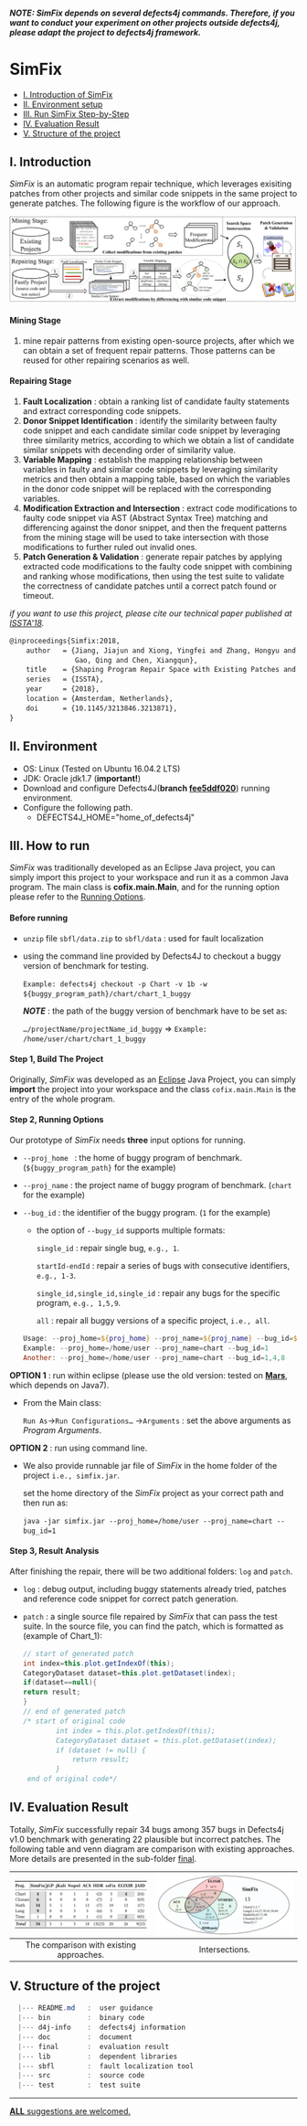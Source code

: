 ##### NOTE: SimFix depends on several defects4j commands. Therefore, if you want to conduct your experiment on other projects outside defects4j, please adapt the project to defects4j framework. 

# SimFix

* [I. Introduction of SimFix](#user-content-i-introduction)
* [II. Environment setup](#user-content-ii-environment)
* [III. Run SimFix Step-by-Step](#user-content-iii-how-to-run)
* [IV. Evaluation Result](#user-content-iv-evaluation-result)
* [V. Structure of the project](#user-content-v-structure-of-the-project)

## I. Introduction

*SimFix* is an automatic program repair technique, which leverages exisiting patches from other projects and similar code snippets in the same project to generate patches. The following figure is the workflow of our approach.

![The workflow of this technique.\label{workflow}](./doc/figure/overview.png)

#### Mining Stage

1. mine repair patterns from existing open-source projects, after which we can obtain a set of frequent repair patterns. Those patterns can be reused for other repairing scenarios as well.

#### Repairing Stage

1. **Fault Localization** : obtain a ranking list of candidate faulty statements and extract corresponding code snippets.
2. **Donor Snippet Identification** : identify the similarity between faulty code snippet and each candidate similar code snippet by leveraging three similarity metrics, according to which we obtain a list of candidate similar snippets with decending order of similarity value.
3. **Variable Mapping** : establish the mapping relationship between variables in faulty and similar code snippets by leveraging similarity metrics and then obtain a mapping table, based on which the variables in the donor code snippet will be replaced with the corresponding variables.
4. **Modification Extraction and Intersection** : extract code modifications to faulty code snippet via AST (Abstract Syntax Tree) matching and differencing against the donor snippet, and then the frequent patterns from the mining stage will be used to take intersection with those modifications to further ruled out invalid ones.
5. **Patch Generation & Validation** : generate repair patches by applying extracted code modifications to the faulty code snippet with combining and ranking whose modifications, then using the test suite to validate the correctness of candidate patches until a correct patch found or timeout.

*if you want to use this project, please cite our technical paper published at [ISSTA'18](https://conf.researchr.org/home/issta-2018).*

```tex
@inproceedings{Simfix:2018,
    author   = {Jiang, Jiajun and Xiong, Yingfei and Zhang, Hongyu and
                Gao, Qing and Chen, Xiangqun},
    title    = {Shaping Program Repair Space with Existing Patches and Similar Code},
    series   = {ISSTA},
    year     = {2018},
    location = {Amsterdam, Netherlands},
    doi      = {10.1145/3213846.3213871},
} 
```



## II. Environment

* OS: Linux (Tested on Ubuntu 16.04.2 LTS)
* JDK: Oracle jdk1.7 (**important!**)
* Download and configure Defects4J(**branch  [fee5ddf020](https://github.com/rjust/defects4j/tree/fee5ddf020d0ce9c793655b74f0ab068153c03ef)**) running environment.
* Configure the following path.
  * DEFECTS4J_HOME="home_of_defects4j"



## III. How to run

*SimFix* was traditionally developed as an Eclipse Java project, you can simply import this project to your workspace and run it as a common Java program. The main class is **cofix.main.Main**, and for the running option please refer to the [Running Options](#user-content-step-2-running-options).

#### Before running

* `unzip` file `sbfl/data.zip` to `sbfl/data`  : used for fault localization

* using the command line provided by Defects4J to checkout a buggy version of benchmark for testing.

   `Example: defects4j checkout -p Chart -v 1b -w ${buggy_program_path}/chart/chart_1_buggy`

  **_NOTE_** : the path of the buggy version of benchmark have to be set as:

  `…/projectName/projectName_id_buggy`  => `Example: /home/user/chart/chart_1_buggy`

#### Step 1, Build The Project

Originally, *SimFix* was developed as an [Eclipse](http://www.eclipse.org/mars/) Java Project, you can simply **import** the project into your workspace and the class `cofix.main.Main` is the entry of the whole program.

#### Step 2, Running Options 

Our prototype of *SimFix* needs **three** input options for running.

* `--proj_home ` : the home of buggy program of benchmark. (`${buggy_program_path}` for the example)

* `--proj_name` : the project name of buggy program of benchmark. (`chart` for the example)

* `--bug_id` : the identifier of the buggy program. (`1` for the example)

  * the option of `--bugy_id` supports multiple formats:

    `single_id` : repair single bug, `e.g., 1`.

    `startId-endId` : repair a series of bugs with consecutive identifiers, `e.g., 1-3`.

    `single_id,single_id,single_id` : repair any bugs for the specific program, `e.g., 1,5,9`.

    `all` : repair all buggy versions of a specific project, `i.e., all`.

  ```powershell
  Usage: --proj_home=${proj_home} --proj_name=${proj_name} --bug_id=${bug_id}
  Example: --proj_home=/home/user --proj_name=chart --bug_id=1
  Another: --proj_home=/home/user --proj_name=chart --bug_id=1,4,8
  ```

**OPTION 1** : run within eclipse (please use the old version: tested on **[Mars](https://www.eclipse.org/mars/)**, which depends on Java7).

* From the Main class:

   `Run As`→`Run Configurations…` →`Arguments` : set the above arguments as *Program Arguments*.

**OPTION 2** : run using command line.

* We also provide runnable jar file of *SimFix* in the home folder of the project `i.e., simfix.jar`.

  set the home directory of the *SimFix* project as your correct path and then run as:

  `java -jar simfix.jar --proj_home=/home/user --proj_name=chart --bug_id=1`

#### Step 3, Result Analysis

After finishing the repair, there will be two additional folders: `log` and `patch`.

* `log` : debug output, including buggy statements already tried, patches and reference code snippet for correct patch generation.

* `patch` : a single source file repaired by *SimFix* that can pass the test suite. In the source file, you can find the patch, which is formatted as (example of Chart_1):

  ```java
  // start of generated patch
  int index=this.plot.getIndexOf(this);
  CategoryDataset dataset=this.plot.getDataset(index);
  if(dataset==null){
  return result;
  }
  // end of generated patch
  /* start of original code
          int index = this.plot.getIndexOf(this);
          CategoryDataset dataset = this.plot.getDataset(index);
          if (dataset != null) {
              return result;
          }
   end of original code*/
  ```

## IV. Evaluation Result

Totally, *SimFix* successfully repair 34 bugs among 357 bugs in Defects4j v1.0 benchmark with generating 22 plausible but incorrect patches. The following table and venn diagram are comparison with existing approaches. More details are presented in the sub-folder [final](./final).

| ![The comparison with existing approaches.\label{compare}](./doc/figure/result.png) | ![Intersection among different approaches.\label{venn}](./doc/figure/venn.png) |
| :--------------------------------------: | :--------------------------------------: |
| The comparison with existing approaches. |              Intersections.              |

## V. Structure of the project
```powershell
  |--- README.md   :  user guidance
  |--- bin         :  binary code
  |--- d4j-info    :  defects4j information
  |--- doc         :  document
  |--- final       :  evaluation result
  |--- lib         :  dependent libraries
  |--- sbfl        :  fault localization tool
  |--- src         :  source code
  |--- test        :  test suite
```

----


<u>__ALL__ suggestions are welcomed.</u>
